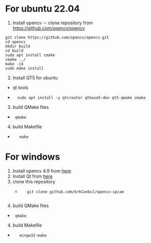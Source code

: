 # For ubuntu 22.04
1. Install opencv
   -- clone repository from https://github.com/opencv/opencv
```shell
git clone https://github.com/opencv/opencv.git
cd opencv
mkdir build
cd build
sudo apt install cmake
cmake ../
make -j4
sudo make install
```
2. Install QT5 for ubuntu
  - qt tools
  - ```shell
      sudo apt install -y qtcreator qtbase5-dev qt5-qmake cmake
    ```
3. build QMake files
  -  ```shell
      qmake
      ```
4. build Makefile
  - ```shell
       make
      ```
# For windows
1. Install opencv 4.9   from [here](https://opencv.org/releases/)
2. Install Qt from [here](https://www.qt.io/download)
3. clone this repository
   - ```shell
        git clone github.com/brkCanbul/opencv-ipcam
    ```
3. build QMake files
  -  ```shell
      qmake
      ```
4. build Makefile
  - ```shell
       mingw32-make
      ```
